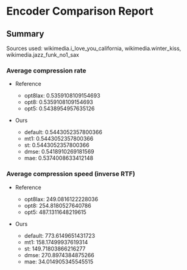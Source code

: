 
# Encoder Comparison Report

## Summary

Sources used: wikimedia.i_love_you_california, wikimedia.winter_kiss, wikimedia.jazz_funk_no1_sax

### Average compression rate

  - Reference
    - opt8lax: 0.5359108109154693
    - opt8: 0.5359108109154693
    - opt5: 0.5438954957635126

  - Ours
    - default: 0.5443052357800366
    - mt1: 0.5443052357800366
    - st: 0.5443052357800366
    - dmse: 0.5418910269181569
    - mae: 0.5374008633412148


### Average compression speed (inverse RTF)
  - Reference
    - opt8lax: 249.0816122228036
    - opt8: 254.8180527640786
    - opt5: 487.1311648219615

  - Ours
    - default: 773.6149651431723
    - mt1: 158.17499937619314
    - st: 149.71803866216277
    - dmse: 270.8974384875266
    - mae: 34.014905345545515


